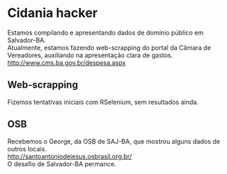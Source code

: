 # Cidania hacker
Estamos compilando e apresentando dados de domínio público em Salvador-BA.  
Atualmente, estamos fazendo web-scrapping do portal da Câmara de Vereadores, auxiliando na apresentação clara de gastos.  
http://www.cms.ba.gov.br/despesa.aspx  

## Web-scrapping
Fizemos tentativas iniciais com RSelenium, sem resultados ainda.  
## OSB
Recebemos o George, da OSB de SAJ-BA, que mostrou alguns dados de outros locais.  
http://santoantoniodejesus.osbrasil.org.br/  
O desafio de Salvador-BA permance.  
